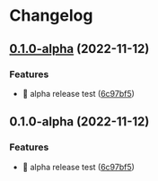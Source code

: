 # Changelog

## [0.1.0-alpha](https://github.com/eiymba/ARCadia/compare/v0.1.0-alpha...v0.1.0-alpha) (2022-11-12)


### Features

* 🎸 alpha release test ([6c97bf5](https://github.com/eiymba/ARCadia/commit/6c97bf535f551f1c3a75d51b958401220e3b3670))

## 0.1.0-alpha (2022-11-12)


### Features

* 🎸 alpha release test ([6c97bf5](https://github.com/eiymba/ARCadia/commit/6c97bf535f551f1c3a75d51b958401220e3b3670))
